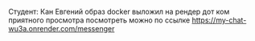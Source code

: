 Студент: Кан Евгений
образ docker выложил на рендер дот ком
приятного просмотра
посмотреть можно по ссылке https://my-chat-wu3a.onrender.com/messenger
